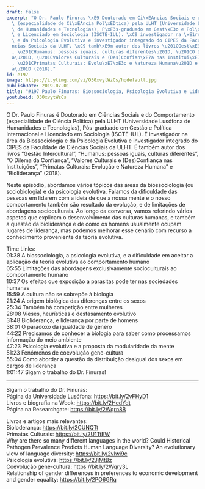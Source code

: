 ```yaml
---
draft: false
excerpt: "O Dr. Paulo Finuras \xE9 Doutorado em Ci\xEAncias Sociais e do Comportamento\
  \ (especialidade de Ci\xEAncia Pol\xEDtica) pela ULHT (Universidade Lus\xF3fona\
  \ de Humanidades e Tecnologias), P\xF3s-graduado em Gest\xE3o e Pol\xEDtica Internacional\
  \ e Licenciado em Sociologia (ISCTE-IUL). \xC9 investigador na \xE1rea da Biossociologia\
  \ e da Psicologia Evolutiva e investigador integrado do CIPES da Faculdade de Ci\xEA\
  ncias Sociais da ULHT. \xC9 tamb\xE9m autor dos livros \u201CGest\xE3o Intercultural\u201D\
  , \u201CHumanus: pessoas iguais, culturas diferentes\u201D, \u201CO Dilema da Confian\xE7\
  a\u201D, \u201CValores Culturais e (Des)Confian\xE7a nas Institui\xE7\xF5es\u201D\
  , \u201CPrimatas Culturais: Evolu\xE7\xE3o e Natureza Humana\u201D e \u201CBiolideran\xE7\
  a\u201D (2018)."
id: e197
image: https://i.ytimg.com/vi/O30xvytWzCs/hqdefault.jpg
publishDate: 2019-07-01
title: "#197 Paulo Finuras: Biossociologia, Psicologia Evolutiva e Lideran\xE7a"
youtubeid: O30xvytWzCs
---
```

O Dr. Paulo Finuras é Doutorado em Ciências Sociais e do Comportamento (especialidade de Ciência Política) pela ULHT (Universidade Lusófona de Humanidades e Tecnologias), Pós-graduado em Gestão e Política Internacional e Licenciado em Sociologia (ISCTE-IUL). É investigador na área da Biossociologia e da Psicologia Evolutiva e investigador integrado do CIPES da Faculdade de Ciências Sociais da ULHT. É também autor dos livros “Gestão Intercultural”, “Humanus: pessoas iguais, culturas diferentes”, “O Dilema da Confiança”, “Valores Culturais e (Des)Confiança nas Instituições”, “Primatas Culturais: Evolução e Natureza Humana” e “Bioliderança” (2018).

Neste episódio, abordamos vários tópicos das áreas da biossociologia (ou sociobiologia) e da psicologia evolutiva. Falamos da dificuldade das pessoas em lidarem com a ideia de que a nossa mente e o nosso comportamento também são resultado da evolução, e de limitações de abordagens socioculturais. Ao longo da conversa, vamos referindo vários aspetos que explicam o desenvolvimento das culturas humanas, e também a questão da bioliderança e de como os homens usualmente ocupam lugares de liderança, mas podemos melhorar esse cenário com recurso a conhecimento proveniente da teoria evolutiva.

Time Links:  
01:38  A biossociologia, a psicologia evolutiva, e a dificuldade em aceitar a aplicação da teoria evolutiva ao comportamento humano  
05:55  Limitações das abordagens exclusivamente socioculturais ao comportamento humano                                                 
10:37  Os efeitos que exposição a parasitas pode ter nas sociedades humanas                                               
15:59  A cultura não se sobrepõe à biologia                                                  
21:24  A origem biológica das diferenças entre os sexos                                               
25:34  Também há competição entre mulheres                                                
28:08  Vieses, heurísticas e desfasamento evolutivo  
31:48  Bioliderança, e liderança por parte de homens  
38:01  O paradoxo da igualdade de género  
44:22  Precisamos de conhecer a biologia para saber como processamos informação do meio ambiente  
47:23  Psicologia evolutiva e a proposta da modularidade da mente  
51:23  Fenómenos de coevolução gene-cultura  
55:04  Como abordar a questão da distribuição desigual dos sexos em cargos de liderança  
1:01:47  Sigam o trabalho do Dr. Finuras!

---

Sigam o trabalho do Dr. Finuras:  
Página da Universidade Lusófona: https://bit.ly/2vFHyD1  
Livros e biografia na Wook: https://bit.ly/2HedYdt  
Página na Researchgate: https://bit.ly/2Wqrn8B

Livros e artigos mais relevantes:  
Bioloderança: https://bit.ly/2CUNQTt  
Primatas Culturais: https://bit.ly/2U1TtEW  
Why are there so many different languages in the world? Could Historical Pathogen Prevalence Predicts Human Language Diversity? An evolutionary view of language diversity: https://bit.ly/2vIwi9c  
Psicologia evolutiva: https://bit.ly/2JjMtBz  
Coevolução gene-cultura: https://bit.ly/2Wqry3L  
Relationship of gender differences in preferences to economic development and gender equality: https://bit.ly/2PO6GRq
